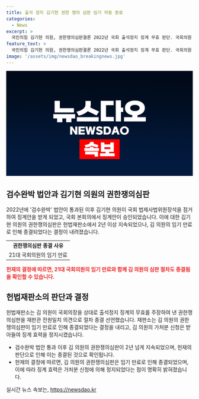 ```yaml
---
title: 출석 정지 김기현 권한 쟁의 심판 임기 자동 종료
categories:
  - News
excerpt: >
  국민의힘 김기현 의원, 권한쟁의심판결론 2022년 국회 출석정지 징계 무효 판단. 국회의원 임기 만료로 헌재 심판 종결 선언. 더불어민주당, 검수완박 법안 통과 당시 징계안 제출. 과거 김 의원의 가처분 신청으로 징계 효력 정지됐으나, 헌재의 결론으로 논란 종결.
feature_text: >
  국민의힘 김기현 의원, 권한쟁의심판결론 2022년 국회 출석정지 징계 무효 판단. 국회의원 임기 만료로 헌재 심판 종결 선언. 더불어민주당, 검수완박 법안 통과 당시 징계안 제출. 과거 김 의원의 가처분 신청으로 징계 효력 정지됐으나, 헌재의 결론으로 논란 종결.
image: '/assets/img/newsdao_breakingnews.jpg'
---
```


<p><img src="/assets/img/newsdao_breakingnews.jpg" alt="implanttips 속보" /></p>

<h2 data-ke-size="size26">검수완박 법안과 김기현 의원의 권한쟁의심판</h2>

<p data-ke-size="size16">2022년에 '검수완박' 법안이 통과된 이후 김기현 의원이 국회 법제사법위원장석을 점거하여 징계안을 받게 되었고, 국회 본회의에서 징계안이 승인되었습니다. 이에 대한 김기현 의원의 권한쟁의심판은 헌법재판소에서 2년 이상 지속되었으나, 김 의원의 임기 만료로 인해 종결되었다는 결정이 내려졌습니다.</p>

<table>
    <tr>
        <td style="text-align: center; height: 17px;"><b>권한쟁의심판 종결 사유</b></td>
    </tr>
    <tr>
        <td style="text-align: center; height: 17px;">21대 국회의원의 임기 만료</td>
    </tr>
</table>

<p><b><span style="color: #ee2323;">헌재의 결정에 따르면, 21대 국회의원의 임기 만료와 함께 김 의원의 심판 절차도 종결됨을 확인할 수 있습니다.</span></b></p>

<h2 data-ke-size="size26">헌법재판소의 판단과 결정</h2>

<p data-ke-size="size16">헌법재판소는 김 의원이 국회의장을 상대로 출석정지 징계의 무효를 주장하여 낸 권한쟁의심판을 재판관 전원일치 의견으로 절차 종결 선언했습니다. 재판소는 김 의원의 권한쟁의심판이 임기 만료로 인해 종결되었다는 결정을 내리고, 김 의원의 가처분 신청은 받아들여 징계 효력을 정지시켰습니다.</p>

<ul>
    <li>검수완박 법안 통과 이후 김 의원의 권한쟁의심판이 2년 넘게 지속되었으며, 헌재의 판단으로 인해 이는 종결된 것으로 확인됩니다.</li>
    <li>헌재의 결정에 따르면, 김 의원의 권한쟁의심판은 임기 만료로 인해 종결되었으며, 이에 따라 징계 효력은 가처분 신청에 의해 정지되었다는 점이 명확히 밝혀졌습니다.</li>
</ul>
실시간 뉴스 속보는, <a href="https://newsdao.kr" rel="dofollow">https://newsdao.kr</a>


